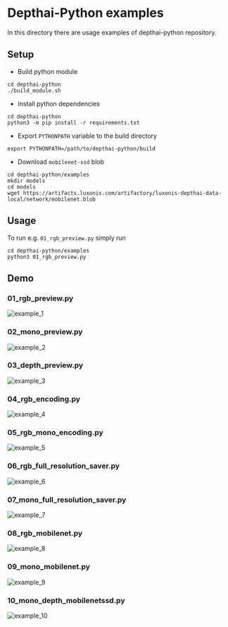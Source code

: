 # Depthai-Python examples

In this directory there are usage examples of depthai-python repository. 

## Setup

- Build python module 

```
cd depthai-python
./build_module.sh
```

- Install python dependencies

```
cd depthai-python
python3 -m pip install -r requirements.txt
```

- Export `PYTHONPATH` variable to the build directory

```
export PYTHONPATH=/path/to/depthai-python/build
```

- Download `mobilenet-ssd` blob

```
cd depthai-python/examples
mkdir models
cd models
wget https://artifacts.luxonis.com/artifactory/luxonis-depthai-data-local/network/mobilenet.blob
```

## Usage

To run e.g. `01_rgb_preview.py` simply run

```
cd depthai-python/examples
python3 01_rgb_preview.py
```

## Demo

### 01_rgb_preview.py
![example_1](https://user-images.githubusercontent.com/5244214/104040973-9afd2800-51d8-11eb-8fe6-52649069ded5.gif)

### 02_mono_preview.py
![example_2](https://user-images.githubusercontent.com/5244214/104040960-959fdd80-51d8-11eb-8bde-fd706b5c8670.gif)

### 03_depth_preview.py
![example_3](https://user-images.githubusercontent.com/5244214/104055993-fdadee00-51ef-11eb-9c52-882e1b0e734b.gif)

### 04_rgb_encoding.py
![example_4](https://user-images.githubusercontent.com/5244214/104040930-8f116600-51d8-11eb-888a-88272c34aed4.gif)

### 05_rgb_mono_encoding.py
![example_5](https://user-images.githubusercontent.com/5244214/104040921-8d47a280-51d8-11eb-9bc1-d809ec6cd9f6.gif)

### 06_rgb_full_resolution_saver.py
![example_6](https://user-images.githubusercontent.com/5244214/104040908-8882ee80-51d8-11eb-8817-1c8dca320f2b.gif)

### 07_mono_full_resolution_saver.py
![example_7](https://user-images.githubusercontent.com/5244214/104040905-86209480-51d8-11eb-9e15-5fe94aba7b69.gif)

### 08_rgb_mobilenet.py
![example_8](https://user-images.githubusercontent.com/5244214/104040901-84ef6780-51d8-11eb-96e7-f54fa7853f1f.gif)

### 09_mono_mobilenet.py
![example_9](https://user-images.githubusercontent.com/5244214/104040898-8456d100-51d8-11eb-9498-e316b71d41e6.gif)

### 10_mono_depth_mobilenetssd.py
![example_10](https://user-images.githubusercontent.com/5244214/104056108-35b53100-51f0-11eb-9677-63e5fb5bcb83.gif)
